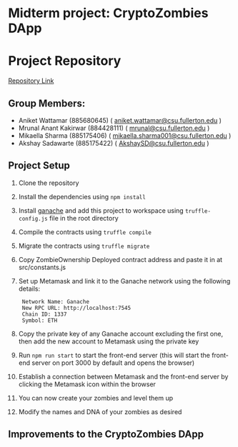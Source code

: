 # Midterm project: CryptoZombies DApp

# Project Repository

[Repository Link](https://github.com/aniketwattamwar/advBlkChainCryptoZombies)

## Group Members:

* Aniket Wattamar (885680645)   ( aniket.wattamar@csu.fullerton.edu )
* Mrunal Anant Kakirwar (884428111)  ( mrunal@csu.fullerton.edu )
* Mikaella Sharma (885175406)    ( mikaella.sharma001@csu.fullerton.edu )
* Akshay Sadawarte (885175422) ( AkshaySD@csu.fullerton.edu )

## Project Setup 

1. Clone the repository
2. Install the dependencies using `npm install`
3. Install [ganache](https://trufflesuite.com/ganache/) and add this project to workspace using `truffle-config.js` file
   in the root directory
4. Compile the contracts using `truffle compile`
5. Migrate the contracts using `truffle migrate`
6. Copy ZombieOwnership Deployed contract address and paste it in at src/constants.js
7. Set up Metamask and link it to the Ganache network using the following details:

        Network Name: Ganache
        New RPC URL: http://localhost:7545 
        Chain ID: 1337 
        Symbol: ETH

8. Copy the private key of any Ganache account excluding the first one, then add the new account to Metamask using the private key
9. Run `npm run start` to start the front-end server (this will start the front-end server on port 3000 by default and
   opens the browser)
10. Establish a connection between Metamask and the front-end server by clicking the Metamask icon within the browser
11. You can now create your zombies and level them up
12. Modify the names and DNA of your zombies as desired


## Improvements to the CryptoZombies DApp

